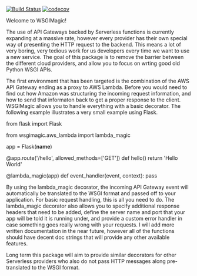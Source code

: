 [![Build Status](https://travis-ci.org/kahinton/wsgimagic.svg?branch=master)](https://travis-ci.org/kahinton/wsgimagic)
[![codecov](https://codecov.io/hg/kahinton/wsgimagic/branch/master/graph/badge.svg)](https://codecov.io/gh/kahinton/wsgimagic)

Welcome to WSGIMagic!

The use of API Gateways backed by Serverless functions is currently expanding at a massive rate, however every provider 
has their own special way of presenting the HTTP request to the backend. This means a lot of very boring, very tedious 
work for us developers every time we want to use a new service. The goal of this package is to remove the barrier between 
the different cloud providers, and allow you to focus on wrting good old Python WSGI APIs.

The first environment that has been targeted is the combination of the AWS API Gateway ending as a proxy to AWS Lambda. 
Before you would need to find out how Amazon was structuring the incoming request information, and how to send that 
informaton back to get a proper response to the client. WSGIMagic allows you to handle everything with a basic decorator. 
The following example illustrates a very small example using Flask.

from flask import Flask

from wsgimagic.aws_lambda import lambda_magic


app = Flask(__name__)


@app.route('/hello', allowed_methods=['GET'])
def hello()
    return 'Hello World'
    

@lambda_magic(app)
def event_handler(event, context):
    pass
    
    
By using the lambda_magic decorator, the incoming API Gateway event will automatically be translated to the WSGI format 
and passed off to your application. For basic request handling, this is all you need to do. The lambda_magic decorator 
also allows you to specify additional response headers that need to be added, define the server name and port that your 
app will be told it is running under, and provide a custom error handler in case something goes really wrong with your 
requests. I will add more written documentation in the near future, however all of the functions should have decent doc 
strings that will provide any other available features.

Long term this package will aim to provide similar decorators for other Serverless providers who also do not pass HTTP 
messages along pre-translated to the WSGI format.
